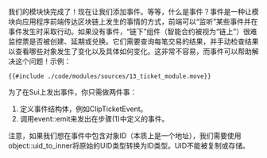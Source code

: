 我们的模块快完成了！现在让我们添加事件。等等，什么是事件？事件是一种让模块向应用程序前端传达区块链上发生的事情的方式，前端可以“监听”某些事件并在事件发生时采取行动。如果没有事件，“链下”组件（智能合约被视为“链上”）很难监控票是否被创建、延期或兑换。它们需要查询每笔交易的结果，并手动检查结果以查看哪些对象发生了变化以及具体如何变化。这非常不容易，而事件可以帮助解决这个问题！示例：

````move
{{#include ./code/modules/sources/13_ticket_module.move}}
````
为了在Sui上发出事件，你只需做两件事：

1. 定义事件结构体，例如ClipTicketEvent。
2. 调用event::emit来发出在步骤(1)中定义的事件。

注意，如果我们想在事件中包含对象ID（本质上是一个地址），我们需要使用object::uid_to_inner将原始的UID类型转换为ID类型。UID不能被复制或存储。